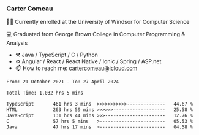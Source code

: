 ### Carter Comeau

🙋‍♂️ Currently enrolled at the University of Windsor for Computer Science

💻 Graduated from George Brown College in Computer Programming & Analysis

- ⚒️ Java / TypeScript / C / Python
- ⚙️ Angular / React / React Native / Ionic / Spring / ASP.net
- 📫 How to reach me: cartercomeau@icloud.com

<!--START_SECTION:waka-->

```txt
From: 21 October 2021 - To: 27 April 2024

Total Time: 1,032 hrs 5 mins

TypeScript       461 hrs 3 mins  >>>>>>>>>>>--------------   44.67 %
HTML             263 hrs 59 mins >>>>>>-------------------   25.58 %
JavaScript       131 hrs 44 mins >>>----------------------   12.76 %
C                57 hrs 5 mins   >------------------------   05.53 %
Java             47 hrs 17 mins  >------------------------   04.58 %
```

<!--END_SECTION:waka-->
